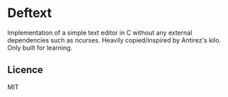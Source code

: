 # Deftext
Implementation of a simple text editor in C without any external dependencies such as ncurses. Heavily copied/inspired by Antirez's kilo. Only built for learning.

## Licence
MIT
